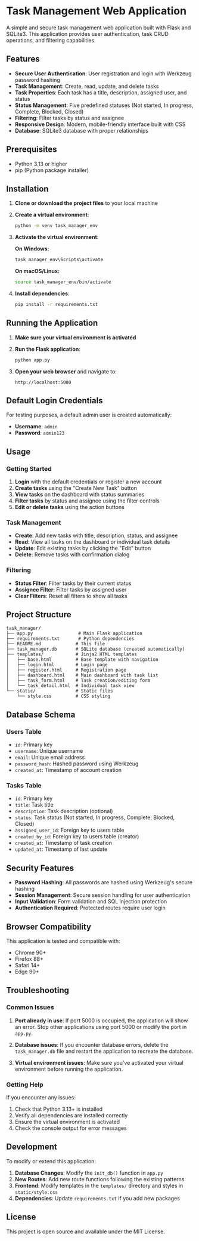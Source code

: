 # Task Management Web Application

A simple and secure task management web application built with Flask and SQLite3. This application provides user authentication, task CRUD operations, and filtering capabilities.

## Features

- **Secure User Authentication**: User registration and login with Werkzeug password hashing
- **Task Management**: Create, read, update, and delete tasks
- **Task Properties**: Each task has a title, description, assigned user, and status
- **Status Management**: Five predefined statuses (Not started, In progress, Complete, Blocked, Closed)
- **Filtering**: Filter tasks by status and assignee
- **Responsive Design**: Modern, mobile-friendly interface built with CSS
- **Database**: SQLite3 database with proper relationships

## Prerequisites

- Python 3.13 or higher
- pip (Python package installer)

## Installation

1. **Clone or download the project files** to your local machine

2. **Create a virtual environment**:
   ```bash
   python -m venv task_manager_env
   ```

3. **Activate the virtual environment**:
   
   **On Windows:**
   ```bash
   task_manager_env\Scripts\activate
   ```
   
   **On macOS/Linux:**
   ```bash
   source task_manager_env/bin/activate
   ```

4. **Install dependencies**:
   ```bash
   pip install -r requirements.txt
   ```

## Running the Application

1. **Make sure your virtual environment is activated**

2. **Run the Flask application**:
   ```bash
   python app.py
   ```

3. **Open your web browser** and navigate to:
   ```
   http://localhost:5000
   ```

## Default Login Credentials

For testing purposes, a default admin user is created automatically:

- **Username**: `admin`
- **Password**: `admin123`

## Usage

### Getting Started

1. **Login** with the default credentials or register a new account
2. **Create tasks** using the "Create New Task" button
3. **View tasks** on the dashboard with status summaries
4. **Filter tasks** by status and assignee using the filter controls
5. **Edit or delete tasks** using the action buttons

### Task Management

- **Create**: Add new tasks with title, description, status, and assignee
- **Read**: View all tasks on the dashboard or individual task details
- **Update**: Edit existing tasks by clicking the "Edit" button
- **Delete**: Remove tasks with confirmation dialog

### Filtering

- **Status Filter**: Filter tasks by their current status
- **Assignee Filter**: Filter tasks by assigned user
- **Clear Filters**: Reset all filters to show all tasks

## Project Structure

```
task_manager/
├── app.py                 # Main Flask application
├── requirements.txt       # Python dependencies
├── README.md             # This file
├── task_manager.db       # SQLite database (created automatically)
├── templates/            # Jinja2 HTML templates
│   ├── base.html         # Base template with navigation
│   ├── login.html        # Login page
│   ├── register.html     # Registration page
│   ├── dashboard.html    # Main dashboard with task list
│   ├── task_form.html    # Task creation/editing form
│   └── task_detail.html  # Individual task view
└── static/               # Static files
    └── style.css         # CSS styling
```

## Database Schema

### Users Table
- `id`: Primary key
- `username`: Unique username
- `email`: Unique email address
- `password_hash`: Hashed password using Werkzeug
- `created_at`: Timestamp of account creation

### Tasks Table
- `id`: Primary key
- `title`: Task title
- `description`: Task description (optional)
- `status`: Task status (Not started, In progress, Complete, Blocked, Closed)
- `assigned_user_id`: Foreign key to users table
- `created_by_id`: Foreign key to users table (creator)
- `created_at`: Timestamp of task creation
- `updated_at`: Timestamp of last update

## Security Features

- **Password Hashing**: All passwords are hashed using Werkzeug's secure hashing
- **Session Management**: Secure session handling for user authentication
- **Input Validation**: Form validation and SQL injection protection
- **Authentication Required**: Protected routes require user login

## Browser Compatibility

This application is tested and compatible with:
- Chrome 90+
- Firefox 88+
- Safari 14+
- Edge 90+

## Troubleshooting

### Common Issues

1. **Port already in use**: If port 5000 is occupied, the application will show an error. Stop other applications using port 5000 or modify the port in `app.py`.

2. **Database issues**: If you encounter database errors, delete the `task_manager.db` file and restart the application to recreate the database.

3. **Virtual environment issues**: Make sure you've activated your virtual environment before running the application.

### Getting Help

If you encounter any issues:
1. Check that Python 3.13+ is installed
2. Verify all dependencies are installed correctly
3. Ensure the virtual environment is activated
4. Check the console output for error messages

## Development

To modify or extend this application:

1. **Database Changes**: Modify the `init_db()` function in `app.py`
2. **New Routes**: Add new route functions following the existing patterns
3. **Frontend**: Modify templates in the `templates/` directory and styles in `static/style.css`
4. **Dependencies**: Update `requirements.txt` if you add new packages

## License

This project is open source and available under the MIT License.
